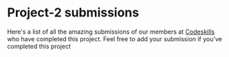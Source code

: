 # Project-2 submissions

Here's a list of all the amazing submissions of our members at [Codeskills](https://codeskills.dev) who have completed this project. Feel free to add your submission if you've completed this project

<!-- FORMAT -->
<!--
- [your-username](https://github.com/your-username) - [project-name](https://github.com/your-username/your-repo-name/tree/your-project-branch)
 -->
<!-- CONTRIBUTORS -->

